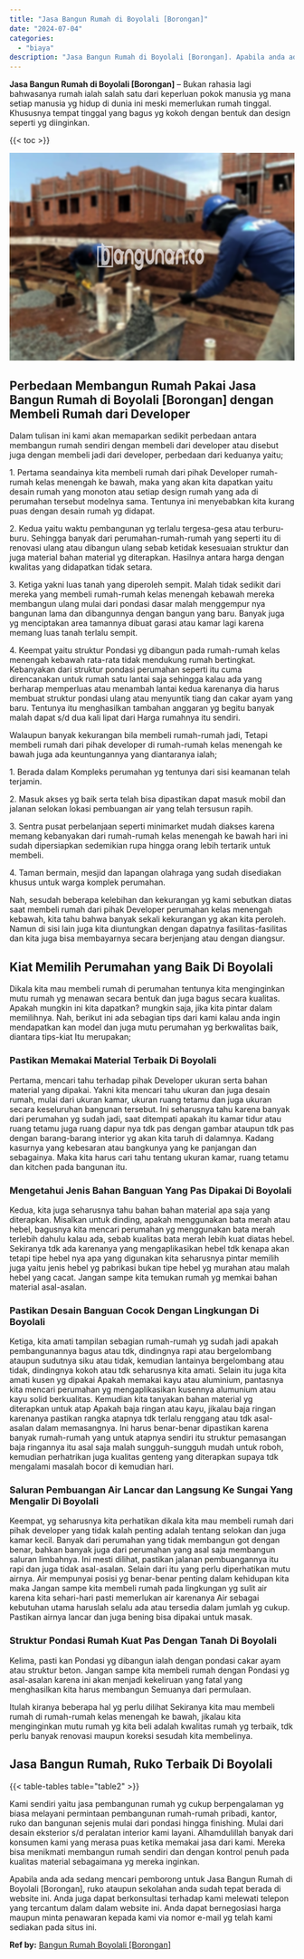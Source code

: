 ```yaml
---
title: "Jasa Bangun Rumah di Boyolali [Borongan]"
date: "2024-07-04"
categories: 
  - "biaya"
description: "Jasa Bangun Rumah di Boyolali [Borongan]. Apabila anda ada sedang mencari pemborong untuk Jasa Bangun Rumah di Boyolali [Borongan], ruko ataupun sekolahan..."
---
```


**Jasa Bangun Rumah di Boyolali \[Borongan\]** – Bukan rahasia lagi bahwasanya rumah ialah salah satu dari keperluan pokok manusia yg mana setiap manusia yg hidup di dunia ini meski memerlukan rumah tinggal. Khususnya tempat tinggal yang bagus yg kokoh dengan bentuk dan design seperti yg diinginkan.

{{< toc >}}

![Jasa Bangun Rumah di Boyolali [Borongan]](/images/borong-bangunan-18.png)

## Perbedaan Membangun Rumah Pakai Jasa Bangun Rumah di Boyolali \[Borongan\] dengan Membeli Rumah dari Developer

Dalam tulisan ini kami akan memaparkan sedikit perbedaan antara membangun rumah sendiri dengan membeli dari developer atau disebut juga dengan membeli jadi dari developer, perbedaan dari keduanya yaitu;

1\. Pertama seandainya kita membeli rumah dari pihak Developer rumah-rumah kelas menengah ke bawah, maka yang akan kita dapatkan yaitu desain rumah yang monoton atau setiap design rumah yang ada di perumahan tersebut modelnya sama. Tentunya ini menyebabkan kita kurang puas dengan desain rumah yg didapat.

2\. Kedua yaitu waktu pembangunan yg terlalu tergesa-gesa atau terburu-buru. Sehingga banyak dari perumahan-rumah-rumah yang seperti itu di renovasi ulang atau dibangun ulang sebab ketidak kesesuaian struktur dan juga material bahan material yg diterapkan. Hasilnya antara harga dengan kwalitas yang didapatkan tidak setara.

3\. Ketiga yakni luas tanah yang diperoleh sempit. Malah tidak sedikit dari mereka yang membeli rumah-rumah kelas menengah kebawah mereka membangun ulang mulai dari pondasi dasar malah menggempur nya bangunan lama dan dibangunnya dengan bangun yang baru. Banyak juga yg menciptakan area tamannya dibuat garasi atau kamar lagi karena memang luas tanah terlalu sempit.

4\. Keempat yaitu struktur Pondasi yg dibangun pada rumah-rumah kelas menengah kebawah rata-rata tidak mendukung rumah bertingkat. Kebanyakan dari struktur pondasi perumahan seperti itu cuma direncanakan untuk rumah satu lantai saja sehingga kalau ada yang berharap memperluas atau menambah lantai kedua karenanya dia harus membuat struktur pondasi ulang atau menyuntik tiang dan cakar ayam yang baru. Tentunya itu menghasilkan tambahan anggaran yg begitu banyak malah dapat s/d dua kali lipat dari Harga rumahnya itu sendiri.

Walaupun banyak kekurangan bila membeli rumah-rumah jadi, Tetapi membeli rumah dari pihak developer di rumah-rumah kelas menengah ke bawah juga ada keuntungannya yang diantaranya ialah;

1\. Berada dalam Kompleks perumahan yg tentunya dari sisi keamanan telah terjamin.

2\. Masuk akses yg baik serta telah bisa dipastikan dapat masuk mobil dan jalanan selokan lokasi pembuangan air yang telah tersusun rapih.

3\. Sentra pusat perbelanjaan seperti minimarket mudah diakses karena memang kebanyakan dari rumah-rumah kelas menengah ke bawah hari ini sudah dipersiapkan sedemikian rupa hingga orang lebih tertarik untuk membeli.

4\. Taman bermain, mesjid dan lapangan olahraga yang sudah disediakan khusus untuk warga komplek perumahan.

Nah, sesudah beberapa kelebihan dan kekurangan yg kami sebutkan diatas saat membeli rumah dari pihak Developer perumahan kelas menengah kebawah, kita tahu bahwa banyak sekali kekurangan yg akan kita peroleh. Namun di sisi lain juga kita diuntungkan dengan dapatnya fasilitas-fasilitas dan kita juga bisa membayarnya secara berjenjang atau dengan diangsur.

## Kiat Memilih Perumahan yang Baik Di Boyolali

Dikala kita mau membeli rumah di perumahan tentunya kita menginginkan mutu rumah yg menawan secara bentuk dan juga bagus secara kualitas. Apakah mungkin ini kita dapatkan? mungkin saja, jika kita pintar dalam memilihnya. Nah, berikut ini ada sebagian tips dari kami kalau anda ingin mendapatkan kan model dan juga mutu perumahan yg berkwalitas baik, diantara tips-kiat Itu merupakan;

### Pastikan Memakai Material Terbaik Di Boyolali

Pertama, mencari tahu terhadap pihak Developer ukuran serta bahan material yang dipakai. Yakni kita mencari tahu ukuran dan juga desain rumah, mulai dari ukuran kamar, ukuran ruang tetamu dan juga ukuran secara keseluruhan bangunan tersebut. Ini seharusnya tahu karena banyak dari perumahan yg sudah jadi, saat ditempati apakah itu kamar tidur atau ruang tetamu juga ruang dapur nya tdk pas dengan gambar ataupun tdk pas dengan barang-barang interior yg akan kita taruh di dalamnya. Kadang kasurnya yang kebesaran atau bangkunya yang ke panjangan dan sebagainya. Maka kita harus cari tahu tentang ukuran kamar, ruang tetamu dan kitchen pada bangunan itu.

### Mengetahui Jenis Bahan Banguan Yang Pas Dipakai Di Boyolali

Kedua, kita juga seharusnya tahu bahan bahan material apa saja yang diterapkan. Misalkan untuk dinding, apakah menggunakan bata merah atau hebel, bagusnya kita mencari perumahan yg menggunakan bata merah terlebih dahulu kalau ada, sebab kualitas bata merah lebih kuat diatas hebel. Sekiranya tdk ada karenanya yang mengaplikasikan hebel tdk kenapa akan tetapi tipe hebel nya apa yang digunakan kita seharusnya pintar memilih juga yaitu jenis hebel yg pabrikasi bukan tipe hebel yg murahan atau malah hebel yang cacat. Jangan sampe kita temukan rumah yg memkai bahan material asal-asalan.

### Pastikan Desain Banguan Cocok Dengan Lingkungan Di Boyolali

Ketiga, kita amati tampilan sebagian rumah-rumah yg sudah jadi apakah pembangunannya bagus atau tdk, dindingnya rapi atau bergelombang ataupun sudutnya siku atau tidak, kemudian lantainya bergelombang atau tidak, dindingnya kokoh atau tdk seharusnya kita amati. Selain itu juga kita amati kusen yg dipakai Apakah memakai kayu atau aluminium, pantasnya kita mencari perumahan yg mengaplikasikan kusennya alumunium atau kayu solid berkualitas. Kemudian kita tanyakan bahan material yg diterapkan untuk atap Apakah baja ringan atau kayu, jikalau baja ringan karenanya pastikan rangka atapnya tdk terlalu renggang atau tdk asal-asalan dalam memasangnya. Ini harus benar-benar dipastikan karena banyak rumah-rumah yang untuk atapnya sendiri itu struktur pemasangan baja ringannya itu asal saja malah sungguh-sungguh mudah untuk roboh, kemudian perhatrikan juga kualitas genteng yang diterapkan supaya tdk mengalami masalah bocor di kemudian hari.

### Saluran Pembuangan Air Lancar dan Langsung Ke Sungai Yang Mengalir Di Boyolali

Keempat, yg seharusnya kita perhatikan dikala kita mau membeli rumah dari pihak developer yang tidak kalah penting adalah tentang selokan dan juga kamar kecil. Banyak dari perumahan yang tidak membangun got dengan benar, bahkan banyak juga dari perumahan yang asal saja membangun saluran limbahnya. Ini mesti dilihat, pastikan jalanan pembuangannya itu rapi dan juga tidak asal-asalan. Selain dari itu yang perlu diperhatikan mutu airnya. Air mempunyai posisi yg benar-benar penting dalam kehidupan kita maka Jangan sampe kita membeli rumah pada lingkungan yg sulit air karena kita sehari-hari pasti memerlukan air karenanya Air sebagai kebutuhan utama haruslah selalu ada atau tersedia dalam jumlah yg cukup. Pastikan airnya lancar dan juga bening bisa dipakai untuk masak.

### Struktur Pondasi Rumah Kuat Pas Dengan Tanah Di Boyolali

Kelima, pasti kan Pondasi yg dibangun ialah dengan pondasi cakar ayam atau struktur beton. Jangan sampe kita membeli rumah dengan Pondasi yg asal-asalan karena ini akan menjadi kekeliruan yang fatal yang menghasilkan kita harus membangun Semuanya dari permulaan.

Itulah kiranya beberapa hal yg perlu dilihat Sekiranya kita mau membeli rumah di rumah-rumah kelas menengah ke bawah, jikalau kita menginginkan mutu rumah yg kita beli adalah kwalitas rumah yg terbaik, tdk perlu banyak renovasi maupun koreksi sesudah kita membelinya.

## Jasa Bangun Rumah, Ruko Terbaik Di Boyolali

{{< table-tables table="table2" >}}

Kami sendiri yaitu jasa pembangunan rumah yg cukup berpengalaman yg biasa melayani permintaan pembangunan rumah-rumah pribadi, kantor, ruko dan bangunan sejenis mulai dari pondasi hingga finishing. Mulai dari desain eksterior s/d peralatan interior kami layani. Alhamdulillah banyak dari konsumen kami yang merasa puas ketika memakai jasa dari kami. Mereka bisa menikmati membangun rumah sendiri dan dengan kontrol penuh pada kualitas material sebagaimana yg mereka inginkan.

Apabila anda ada sedang mencari pemborong untuk Jasa Bangun Rumah di Boyolali \[Borongan\], ruko ataupun sekolahan anda sudah tepat berada di website ini. Anda juga dapat berkonsultasi terhadap kami melewati telepon yang tercantum dalam dalam website ini. Anda dapat bernegosiasi harga maupun minta penawaran kepada kami via nomor e-mail yg telah kami sediakan pada situs ini.

**Ref by:** [Bangun Rumah Boyolali [Borongan]](https://id.wikipedia.org/wiki/Bangun)
